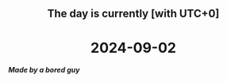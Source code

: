 <h2 align=center>The day is currently [with UTC+0]</h2>
<h1 align=center><!--TIME BEGIN-->2024-09-02<!--TIME END--></h1>
<h5>Made by a bored guy</h5>
